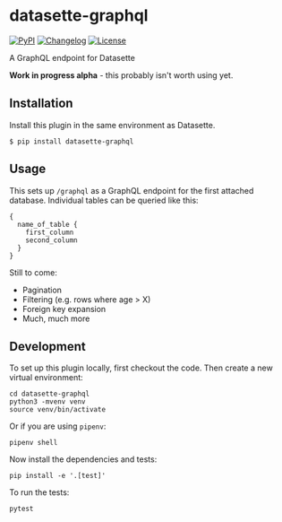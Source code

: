# datasette-graphql

[![PyPI](https://img.shields.io/pypi/v/datasette-graphql.svg)](https://pypi.org/project/datasette-graphql/)
[![Changelog](https://img.shields.io/github/v/release/simonw/datasette-graphql?include_prereleases&label=changelog)](https://github.com/simonw/datasette-graphql/releases)
[![License](https://img.shields.io/badge/license-Apache%202.0-blue.svg)](https://github.com/simonw/datasette-graphql/blob/master/LICENSE)

A GraphQL endpoint for Datasette

**Work in progress alpha** - this probably isn't worth using yet.

## Installation

Install this plugin in the same environment as Datasette.

    $ pip install datasette-graphql

## Usage

This sets up `/graphql` as a GraphQL endpoint for the first attached database. Individual tables can be queried like this:
```grophql
{
  name_of_table {
    first_column
    second_column
  }
}
```

Still to come:

- Pagination
- Filtering (e.g. rows where age > X)
- Foreign key expansion
- Much, much more

## Development

To set up this plugin locally, first checkout the code. Then create a new virtual environment:

    cd datasette-graphql
    python3 -mvenv venv
    source venv/bin/activate

Or if you are using `pipenv`:

    pipenv shell

Now install the dependencies and tests:

    pip install -e '.[test]'

To run the tests:

    pytest
